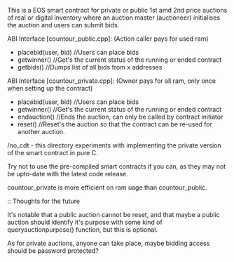 This is a EOS smart contract for private or public 1st amd 2nd price auctions of real or digital inventory where an auction master (auctioneer) initialises the auction and users can submit bids.

ABI Interface [countour_public.cpp]: (Action caller pays for used ram)
- placebid(user, bid) //Users can place bids
- getwinner() //Get's the current status of the running or ended contract
- getbids() //Dumps list of all bids from x addresses

ABI Interface [countour_private.cpp]: (Owner pays for all ram, only once when setting up the contract)
- placebid(user, bid) //Users can place bids
- getwinner() //Get's the current status of the running or ended contract
- endauction() //Ends the auction, can only be called by contract initiator
- reset() //Reset's the auction so that the contract can be re-used for another auction.

/no_cdt - this directory experiments with implementing the private version of the smart contract in pure C.

Try not to use the pre-compiled smart contracts if you can, as they may not be upto-date with the latest code release.

countour_private is more efficient on ram uage than countour_public.


:: Thoughts for the future

It's notable that a public auction cannot be reset, and that maybe a public auction should identify it's purpose with some kind of queryauctionpurpose() function, but this is optional.

As for private auctions, anyone can take place, maybe bidding access should be password protected?
